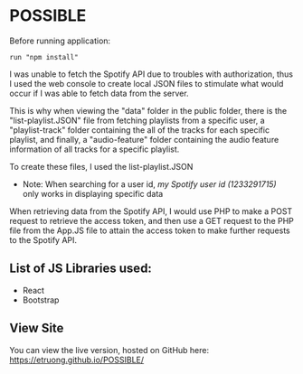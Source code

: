 # POSSIBLE

Before running application:

    run "npm install"
    
I was unable to fetch the Spotify API due to troubles with 
authorization, thus I used the web console to create local JSON files 
to stimulate what would occur if I was able to fetch data from the server. 

This is why when viewing the "data" folder in the public folder, there is the "list-playlist.JSON" file
from fetching playlists from a specific user, a "playlist-track" folder containing the all of the tracks 
for each specific playlist, and finally, a "audio-feature" folder containing the audio feature information
of all tracks for a specific playlist.

To create these files, I used the list-playlist.JSON 

* Note: When searching for a user id, _my Spotify user id (1233291715)_ only works in displaying specific data

When retrieving data from the Spotify API, I would use PHP to make a POST request to retrieve the access token, 
and then use a GET request to the PHP file from the App.JS file to attain the access token to make further
requests to the Spotify API.

## List of JS Libraries used:
- React
- Bootstrap

## View Site
You can view the live version, hosted on GitHub here: https://etruong.github.io/POSSIBLE/

